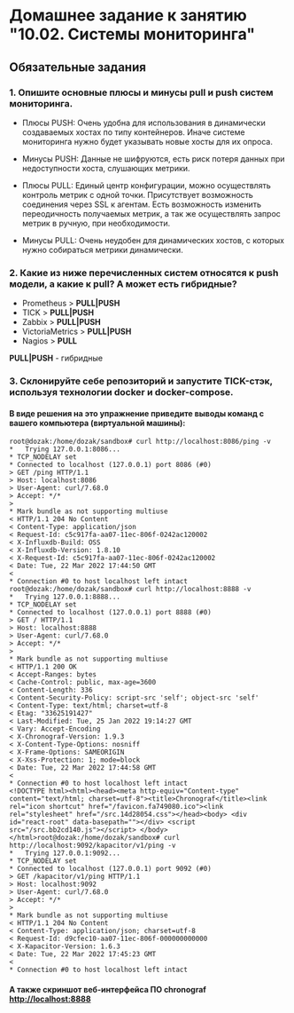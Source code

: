 # Домашнее задание к занятию "10.02. Системы мониторинга"
## Обязательные задания
### 1. Опишите основные плюсы и минусы pull и push систем мониторинга.
* Плюсы PUSH: Очень удобна для использования в динамически создаваемых хостах по типу контейнеров. Иначе системе мониторинга нужно будет указывать новые хосты для их опроса.
* Минусы PUSH: Данные не шифруются, есть риск потеря данных при недоступности хоста, слушающих метрики.

* Плюсы PULL: Единый центр конфигурации, можно осуществлять контроль метрик с одной точки. Присутствует возможность соединения через SSL к агентам.
Есть возможность изменить переодичность получаемых метрик, а так же осуществлять запрос метрик в ручную, при необходимости.
* Минусы PULL: Очень неудобен для динамических хостов, с которых нужно собираться метрики динамически.

### 2. Какие из ниже перечисленных систем относятся к push модели, а какие к pull? А может есть гибридные?
* Prometheus           > <b>PULL|PUSH</b>
* TICK                 > <b>PULL|PUSH</b>
* Zabbix               > <b>PULL|PUSH</b>
* VictoriaMetrics      > <b>PULL|PUSH</b>
* Nagios               > <b>PULL </b>

<b>PULL|PUSH</b> - гибридные

### 3. Склонируйте себе репозиторий и запустите TICK-стэк, используя технологии docker и docker-compose.
#### В виде решения на это упражнение приведите выводы команд с вашего компьютера (виртуальной машины):
```
root@dozak:/home/dozak/sandbox# curl http://localhost:8086/ping -v
*   Trying 127.0.0.1:8086...
* TCP_NODELAY set
* Connected to localhost (127.0.0.1) port 8086 (#0)
> GET /ping HTTP/1.1
> Host: localhost:8086
> User-Agent: curl/7.68.0
> Accept: */*
>
* Mark bundle as not supporting multiuse
< HTTP/1.1 204 No Content
< Content-Type: application/json
< Request-Id: c5c917fa-aa07-11ec-806f-0242ac120002
< X-Influxdb-Build: OSS
< X-Influxdb-Version: 1.8.10
< X-Request-Id: c5c917fa-aa07-11ec-806f-0242ac120002
< Date: Tue, 22 Mar 2022 17:44:50 GMT
<
* Connection #0 to host localhost left intact
root@dozak:/home/dozak/sandbox# curl http://localhost:8888 -v
*   Trying 127.0.0.1:8888...
* TCP_NODELAY set
* Connected to localhost (127.0.0.1) port 8888 (#0)
> GET / HTTP/1.1
> Host: localhost:8888
> User-Agent: curl/7.68.0
> Accept: */*
>
* Mark bundle as not supporting multiuse
< HTTP/1.1 200 OK
< Accept-Ranges: bytes
< Cache-Control: public, max-age=3600
< Content-Length: 336
< Content-Security-Policy: script-src 'self'; object-src 'self'
< Content-Type: text/html; charset=utf-8
< Etag: "33625191427"
< Last-Modified: Tue, 25 Jan 2022 19:14:27 GMT
< Vary: Accept-Encoding
< X-Chronograf-Version: 1.9.3
< X-Content-Type-Options: nosniff
< X-Frame-Options: SAMEORIGIN
< X-Xss-Protection: 1; mode=block
< Date: Tue, 22 Mar 2022 17:44:58 GMT
<
* Connection #0 to host localhost left intact
<!DOCTYPE html><html><head><meta http-equiv="Content-type" content="text/html; charset=utf-8"><title>Chronograf</title><link rel="icon shortcut" href="/favicon.fa749080.ico"><link rel="stylesheet" href="/src.14d28054.css"></head><body> <div id="react-root" data-basepath=""></div> <script src="/src.bb2cd140.js"></script> </body></html>root@dozak:/home/dozak/sandbox# curl http://localhost:9092/kapacitor/v1/ping -v
*   Trying 127.0.0.1:9092...
* TCP_NODELAY set
* Connected to localhost (127.0.0.1) port 9092 (#0)
> GET /kapacitor/v1/ping HTTP/1.1
> Host: localhost:9092
> User-Agent: curl/7.68.0
> Accept: */*
>
* Mark bundle as not supporting multiuse
< HTTP/1.1 204 No Content
< Content-Type: application/json; charset=utf-8
< Request-Id: d9cfec10-aa07-11ec-806f-000000000000
< X-Kapacitor-Version: 1.6.3
< Date: Tue, 22 Mar 2022 17:45:23 GMT
<
* Connection #0 to host localhost left intact
```
#### А также скриншот веб-интерфейса ПО chronograf [http://localhost:8888](Chronograf.png)
